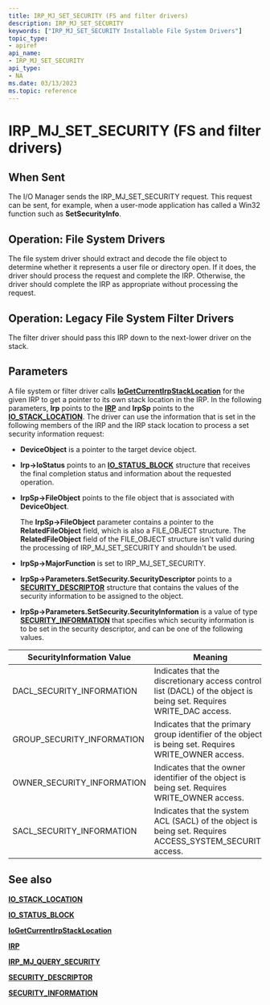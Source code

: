 ```yaml
---
title: IRP_MJ_SET_SECURITY (FS and filter drivers)
description: IRP_MJ_SET_SECURITY
keywords: ["IRP_MJ_SET_SECURITY Installable File System Drivers"]
topic_type:
- apiref
api_name:
- IRP_MJ_SET_SECURITY
api_type:
- NA
ms.date: 03/13/2023
ms.topic: reference
---
```


# IRP_MJ_SET_SECURITY (FS and filter drivers)

## When Sent

The I/O Manager sends the IRP_MJ_SET_SECURITY request. This request can be sent, for example, when a user-mode application has called a Win32 function such as **SetSecurityInfo**.

## Operation: File System Drivers

The file system driver should extract and decode the file object to determine whether it represents a user file or directory open. If it does, the driver should process the request and complete the IRP. Otherwise, the driver should complete the IRP as appropriate without processing the request.

## Operation: Legacy File System Filter Drivers

The filter driver should pass this IRP down to the next-lower driver on the stack.

## Parameters

A file system or filter driver calls [**IoGetCurrentIrpStackLocation**](/windows-hardware/drivers/ddi/wdm/nf-wdm-iogetcurrentirpstacklocation) for the given IRP to get a pointer to its own stack location in the IRP. In the following parameters, **Irp** points to the [**IRP**](/windows-hardware/drivers/ddi/wdm/ns-wdm-_irp) and **IrpSp** points to the [**IO_STACK_LOCATION**](/windows-hardware/drivers/ddi/wdm/ns-wdm-_io_stack_location). The driver can use the information that is set in the following members of the IRP and the IRP stack location to process a set security information request:

- **DeviceObject** is a pointer to the target device object.

- **Irp->IoStatus** points to an [**IO_STATUS_BLOCK**](/windows-hardware/drivers/ddi/wdm/ns-wdm-_io_status_block) structure that receives the final completion status and information about the requested operation.

- **IrpSp->FileObject** points to the file object that is associated with **DeviceObject**.

  The **IrpSp->FileObject** parameter contains a pointer to the **RelatedFileObject** field, which is also a FILE_OBJECT structure. The **RelatedFileObject** field of the FILE_OBJECT structure isn't valid during the processing of IRP_MJ_SET_SECURITY and shouldn't be used.

- **IrpSp->MajorFunction** is set to IRP_MJ_SET_SECURITY.

- **IrpSp->Parameters.SetSecurity.SecurityDescriptor** points to a [**SECURITY_DESCRIPTOR**](/previous-versions/windows/hardware/drivers/ff556610(v=vs.85)) structure that contains the values of the security information to be assigned to the object.

- **IrpSp->Parameters.SetSecurity.SecurityInformation** is a value of type [**SECURITY_INFORMATION**](security-information.md) that specifies which security information is to be set in the security descriptor, and can be one of the following values.

| SecurityInformation Value | Meaning |
| ------------------------- | ------- |
| DACL_SECURITY_INFORMATION | Indicates that the discretionary access control list (DACL) of the object is being set. Requires WRITE_DAC access. |
| GROUP_SECURITY_INFORMATION | Indicates that the primary group identifier of the object is being set. Requires WRITE_OWNER access. |
| OWNER_SECURITY_INFORMATION | Indicates that the owner identifier of the object is being set. Requires WRITE_OWNER access. |
| SACL_SECURITY_INFORMATION | Indicates that the system ACL (SACL) of the object is being set. Requires ACCESS_SYSTEM_SECURITY access. |

## See also

[**IO_STACK_LOCATION**](/windows-hardware/drivers/ddi/wdm/ns-wdm-_io_stack_location)

[**IO_STATUS_BLOCK**](/windows-hardware/drivers/ddi/wdm/ns-wdm-_io_status_block)

[**IoGetCurrentIrpStackLocation**](/windows-hardware/drivers/ddi/wdm/nf-wdm-iogetcurrentirpstacklocation)

[**IRP**](/windows-hardware/drivers/ddi/wdm/ns-wdm-_irp)

[**IRP_MJ_QUERY_SECURITY**](irp-mj-query-security.md)

[**SECURITY_DESCRIPTOR**](/previous-versions/windows/hardware/drivers/ff556610(v=vs.85))

[**SECURITY_INFORMATION**](security-information.md)
